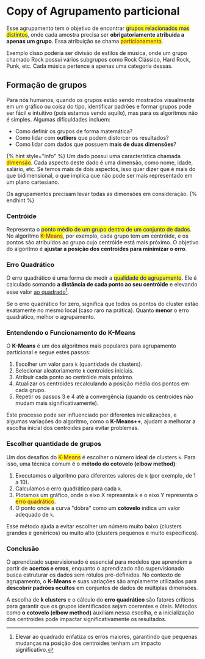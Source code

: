 # Copy of Agrupamento particional

Esse agrupamento tem o objetivo de encontrar <mark style="color:blue;">grupos relacionados mas distintos</mark>, onde cada amostra precisa ser **obrigatoriamente atribuída a apenas um grupo**. Essa atribuição se chama <mark style="color:purple;">particionamento</mark>.

Exemplo disso poderia ser divisão de estilos de música, onde um grupo chamado Rock possui vários subgrupos como Rock Clássico, Hard Rock, Punk, etc. Cada música pertence a apenas uma categoria dessas.

## Formação de grupos

Para nós humanos, quando os grupos estão sendo mostrados visualmente em um gráfico ou coisa do tipo, identificar padrões e formar grupos pode ser fácil e intuitivo (pois estamos vendo aquilo), mas para os algoritmos não é simples. Algumas dificuldades incluem:

* Como definir os grupos de forma matemática?
* Como lidar com **outliers** que podem distorcer os resultados?
* Como lidar com dados que possuem **mais de duas dimensões**?

{% hint style="info" %}
Um dado possui uma característica chamada <mark style="color:purple;">dimensão</mark>. Cada aspecto deste dado é uma dimensão, como nome, idade, salário, etc. Se temos mais de dois aspectos, isso quer dizer que é mais do que bidimensional, o que implica que não pode ser mais representado em um plano cartesiano.

Os agrupamentos precisam levar todas as dimensões em consideração.
{% endhint %}

### **Centróide**

Representa o <mark style="color:blue;">ponto médio de um grupo dentro de um conjunto de dados</mark>. No algoritmo <mark style="color:purple;">K-Means</mark>, por exemplo, cada grupo tem um centróide, e os pontos são atribuídos ao grupo cujo centróide está mais próximo. O objetivo do algoritmo é **ajustar a posição dos centroides para minimizar o erro**.

### **Erro Quadrático**

O erro quadrático é uma forma de medir a <mark style="color:blue;">qualidade do agrupamento</mark>. Ele é calculado somando **a distância de cada ponto ao seu centróide** e elevando esse valor [ao quadrado](#user-content-fn-1)[^1].

Se o erro quadrático for zero, significa que todos os pontos do cluster estão exatamente no mesmo local (caso raro na prática). Quanto **menor** o erro quadrático, melhor o agrupamento.

### **Entendendo o Funcionamento do K-Means**

O **K-Means** é um dos algoritmos mais populares para agrupamento particional e segue estes passos:

1. Escolher um valor para `k` (quantidade de clusters).
2. Selecionar aleatoriamente `k` centroides iniciais.
3. Atribuir cada ponto ao centróide mais próximo.
4. Atualizar os centroides recalculando a posição média dos pontos em cada grupo.
5. Repetir os passos 3 e 4 até a convergência (quando os centroides não mudam mais significativamente).

Este processo pode ser influenciado por diferentes inicializações, e algumas variações do algoritmo, como o **K-Means++**, ajudam a melhorar a escolha inicial dos centroides para evitar problemas.

### Escolher quantidade de grupos

Um dos desafios do <mark style="color:purple;">K-Means</mark> é escolher o número ideal de clusters `k`. Para isso, uma técnica comum é o **método do cotovelo (elbow method)**:

1. Executamos o algoritmo para diferentes valores de `k` (por exemplo, de 1 a 10).
2. Calculamos o erro quadrático para cada `k`.
3. Plotamos um gráfico, onde o eixo X representa `k` e o eixo Y representa o <mark style="color:purple;">erro quadrático</mark>.
4. O ponto onde a curva "dobra" como um **cotovelo** indica um valor adequado de `k`.

Esse método ajuda a evitar escolher um número muito baixo (clusters grandes e genéricos) ou muito alto (clusters pequenos e muito específicos).

### **Conclusão**

O aprendizado supervisionado é essencial para modelos que aprendem a partir de **acertos e erros**, enquanto o aprendizado não supervisionado busca estruturar os dados sem rótulos pré-definidos. No contexto de agrupamento, o **K-Means** e suas variações são amplamente utilizados para **descobrir padrões ocultos** em conjuntos de dados de múltiplas dimensões.

A escolha de **k clusters** e o cálculo do **erro quadrático** são fatores críticos para garantir que os grupos identificados sejam coerentes e úteis. Métodos como **o cotovelo (elbow method)** auxiliam nessa escolha, e a inicialização dos centroides pode impactar significativamente os resultados.

[^1]: Elevar ao quadrado enfatiza os erros maiores, garantindo que pequenas mudanças na posição dos centroides tenham um impacto significativo.
